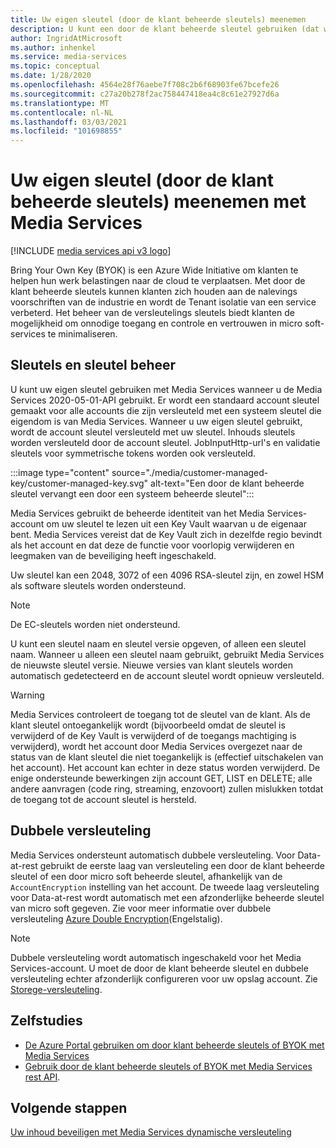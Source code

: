 ```yaml
---
title: Uw eigen sleutel (door de klant beheerde sleutels) meenemen
description: U kunt een door de klant beheerde sleutel gebruiken (dat wil zeggen, uw eigen sleutel meenemen) met Media Services.
author: IngridAtMicrosoft
ms.author: inhenkel
ms.service: media-services
ms.topic: conceptual
ms.date: 1/28/2020
ms.openlocfilehash: 4564e28f76aebe7f708c2b6f68903fe67bcefe26
ms.sourcegitcommit: c27a20b278f2ac758447418ea4c8c61e27927d6a
ms.translationtype: MT
ms.contentlocale: nl-NL
ms.lasthandoff: 03/03/2021
ms.locfileid: "101698855"
---
```

# <a name="bring-your-own-key-customer-managed-keys-with-media-services"></a>Uw eigen sleutel (door de klant beheerde sleutels) meenemen met Media Services

[!INCLUDE [media services api v3 logo](./includes/v3-hr.md)]

Bring Your Own Key (BYOK) is een Azure Wide Initiative om klanten te helpen hun werk belastingen naar de cloud te verplaatsen. Met door de klant beheerde sleutels kunnen klanten zich houden aan de nalevings voorschriften van de industrie en wordt de Tenant isolatie van een service verbeterd. Het beheer van de versleutelings sleutels biedt klanten de mogelijkheid om onnodige toegang en controle en vertrouwen in micro soft-services te minimaliseren.

## <a name="keys-and-key-management"></a>Sleutels en sleutel beheer

U kunt uw eigen sleutel gebruiken met Media Services wanneer u de Media Services 2020-05-01-API gebruikt. Er wordt een standaard account sleutel gemaakt voor alle accounts die zijn versleuteld met een systeem sleutel die eigendom is van Media Services. Wanneer u uw eigen sleutel gebruikt, wordt de account sleutel versleuteld met uw sleutel. Inhouds sleutels worden versleuteld door de account sleutel. JobInputHttp-url's en validatie sleutels voor symmetrische tokens worden ook versleuteld.

:::image type="content" source="./media/customer-managed-key/customer-managed-key.svg" alt-text="Een door de klant beheerde sleutel vervangt een door een systeem beheerde sleutel":::

Media Services gebruikt de beheerde identiteit van het Media Services-account om uw sleutel te lezen uit een Key Vault waarvan u de eigenaar bent. Media Services vereist dat de Key Vault zich in dezelfde regio bevindt als het account en dat deze de functie voor voorlopig verwijderen en leegmaken van de beveiliging heeft ingeschakeld.

Uw sleutel kan een 2048, 3072 of een 4096 RSA-sleutel zijn, en zowel HSM als software sleutels worden ondersteund.

> [!NOTE]
> De EC-sleutels worden niet ondersteund.

U kunt een sleutel naam en sleutel versie opgeven, of alleen een sleutel naam. Wanneer u alleen een sleutel naam gebruikt, gebruikt Media Services de nieuwste sleutel versie. Nieuwe versies van klant sleutels worden automatisch gedetecteerd en de account sleutel wordt opnieuw versleuteld.

> [!WARNING]
> Media Services controleert de toegang tot de sleutel van de klant. Als de klant sleutel ontoegankelijk wordt (bijvoorbeeld omdat de sleutel is verwijderd of de Key Vault is verwijderd of de toegangs machtiging is verwijderd), wordt het account door Media Services overgezet naar de status van de klant sleutel die niet toegankelijk is (effectief uitschakelen van het account). Het account kan echter in deze status worden verwijderd. De enige ondersteunde bewerkingen zijn account GET, LIST en DELETE; alle andere aanvragen (code ring, streaming, enzovoort) zullen mislukken totdat de toegang tot de account sleutel is hersteld.

## <a name="double-encryption"></a>Dubbele versleuteling

Media Services ondersteunt automatisch dubbele versleuteling. Voor Data-at-rest gebruikt de eerste laag van versleuteling een door de klant beheerde sleutel of een door micro soft beheerde sleutel, afhankelijk van de `AccountEncryption` instelling van het account.  De tweede laag versleuteling voor Data-at-rest wordt automatisch met een afzonderlijke beheerde sleutel van micro soft gegeven. Zie voor meer informatie over dubbele versleuteling [Azure Double Encryption](../../security/fundamentals/double-encryption.md)(Engelstalig).

> [!NOTE]
> Dubbele versleuteling wordt automatisch ingeschakeld voor het Media Services-account. U moet de door de klant beheerde sleutel en dubbele versleuteling echter afzonderlijk configureren voor uw opslag account. Zie [Storege-versleuteling](../../storage/common/storage-service-encryption.md).

## <a name="tutorials"></a>Zelfstudies

- [De Azure Portal gebruiken om door klant beheerde sleutels of BYOK met Media Services](tutorial-byok-portal.md)
- [Gebruik door de klant beheerde sleutels of BYOK met Media Services rest API](tutorial-byok-postman.md).

## <a name="next-steps"></a>Volgende stappen

[Uw inhoud beveiligen met Media Services dynamische versleuteling](content-protection-overview.md)